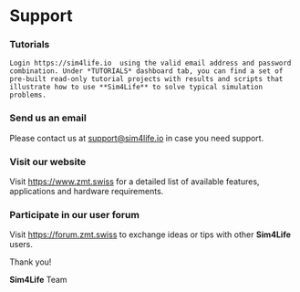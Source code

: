 # Support

### Tutorials

    Login https://sim4life.io  using the valid email address and password combination. Under *TUTORIALS* dashboard tab, you can find a set of pre-built read-only tutorial projects with results and scripts that illustrate how to use **Sim4Life** to solve typical simulation problems. 

### Send us an email

Please contact us at [support@sim4life.io](mailto:support@sim4life.io) in case you need support.

### Visit our website

Visit https://www.zmt.swiss for a detailed list of available features, applications and hardware requirements.

### Participate in our user forum

Visit https://forum.zmt.swiss to exchange ideas or tips with other **Sim4Life** users.

Thank you!

**Sim4Life** Team  